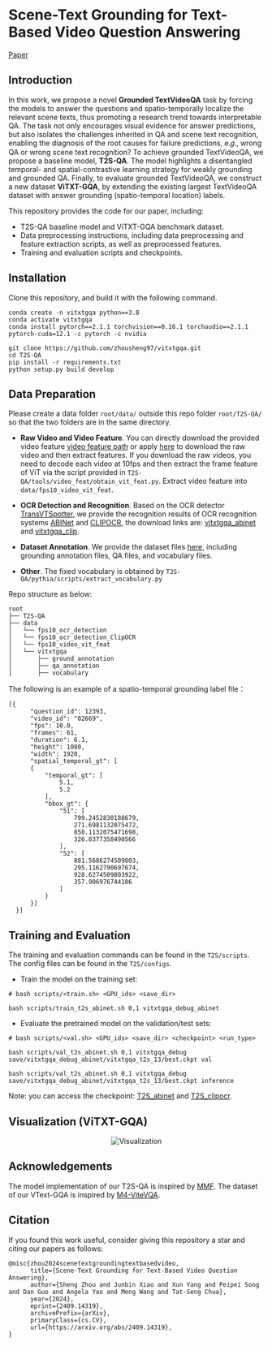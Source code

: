 # Scene-Text Grounding for Text-Based Video Question Answering

[Paper](https://example.com)


## Introduction
In this work, we propose a novel **Grounded TextVideoQA** task by forcing the models to answer the questions and spatio-temporally localize the relevant scene texts, thus promoting a research trend towards interpretable QA. The task not only encourages visual evidence for answer predictions, but also isolates the challenges inherited in QA and scene text recognition, enabling the diagnosis of the root causes for failure predictions, 𝑒.𝑔., wrong QA or wrong scene text recognition? To achieve grounded TextVideoQA, we propose a baseline model, **T2S-QA**. The model highlights a disentangled temporal- and spatial-contrastive learning strategy for weakly grounding and grounded QA. Finally, to evaluate grounded TextVideoQA, we construct a new dataset **ViTXT-GQA**, by extending the existing largest TextVideoQA dataset with answer grounding (spatio-temporal location) labels. 

This repository provides the code for our paper, including:

- T2S-QA baseline model and ViTXT-GQA benchmark dataset.
- Data preprocessing instructions, including data preprocessing and feature extraction scripts, as well as preprocessed features.
- Training and evaluation scripts and checkpoints.


## Installation
Clone this repository, and build it with the following command.

```
conda create -n vitxtgqa python==3.8
conda activate vitxtgqa
conda install pytorch==2.1.1 torchvision==0.16.1 torchaudio==2.1.1 pytorch-cuda=12.1 -c pytorch -c nvidia

git clone https://github.com/zhousheng97/vitxtgqa.git
cd T2S-QA
pip install -r requirements.txt
python setup.py build develop
```

## Data Preparation
Please create a data folder ```root/data/``` outside this repo folder ```root/T2S-QA/``` so that the two folders are in the same directory.

* **Raw Video and Video Feature**.
You can directly download the provided video feature [video feature path](https://drive.google.com/file/d/1v7_0eiGtoDMt5kwz1jsPZ25Bo_8hXNjj/view?usp=drive_link) or apply [here](https://github.com/bytedance/VTVQA) to download the raw video and then extract features. If you download the raw videos, you need to decode each video at 10fps and then extract the frame feature of ViT via the script provided in ```T2S-QA/tools/video_feat/obtain_vit_feat.py```. Extract video feature into ```data/fps10_video_vit_feat```.

* **OCR Detection and Recognition**.
Based on the OCR detector [TransVTSpotter](https://github.com/weijiawu/TransVTSpotter), we provide the recognition results of OCR recognition systems [ABINet](https://github.com/FangShancheng/ABINet) and [CLIPOCR](https://github.com/wzx99/CLIPOCR), the download links are: 
[vitxtgqa_abinet](https://drive.google.com/file/d/1MNgnMgON38iiWbKGMwFVKtuQiorC4UyG/view?usp=drive_link) and [vitxtgqa_clip](https://drive.google.com/file/d/1h3L9CN_Z0ihrmKsNruXf3UnF2rjulXik/view?usp=drive_link).

* **Dataset Annotation**.
We provide the dataset files [here](https://drive.google.com/drive/folders/1JOOifZJOk6pvqHE2MDjpyVi4BcahfKge?usp=drive_link), including grounding annotation files, QA files, and vocabulary files.

* **Other**. The fixed vocabulary is obtained by ```T2S-QA/pythia/scripts/extract_vocabulary.py```

Repo structure as below:
```
root
├── T2S-QA
├── data
│   └── fps10_ocr_detection
│   └── fps10_ocr_detection_ClipOCR
│   └── fps10_video_vit_feat
│   └── vitxtgqa
│       ├── ground_annotation
│       ├── qa_annotation
│       ├── vocabulary
```

The following is an example of a spatio-temporal grounding label  file：
```
[{
      "question_id": 12393,
      "video_id": "02669",
      "fps": 10.0,
      "frames": 61,
      "duration": 6.1,
      "height": 1080,
      "width": 1920,
      "spatial_temporal_gt": [
      {
          "temporal_gt": [
              5.1,
              5.2
          ],
          "bbox_gt": {
              "51": [
                  799.2452830188679,
                  271.6981132075472,
                  858.1132075471698,
                  326.0377358490566
              ],
              "52": [
                  881.5686274509803,
                  295.1162790697674,
                  928.6274509803922,
                  357.906976744186
              ]
          }
      }]
  }]
```

## Training and Evaluation
The training and evaluation commands can be found in the ```T2S/scripts```. The config files can be found in the ```T2S/configs```.

* Train the model on the training set:
```
# bash scripts/<train.sh> <GPU_ids> <save_dir>

bash scripts/train_t2s_abinet.sh 0,1 vitxtgqa_debug_abinet
```

* Evaluate the pretrained model on the validation/test sets:
```
# bash scripts/<val.sh> <GPU_ids> <save_dir> <checkpoint> <run_type>

bash scripts/val_t2s_abinet.sh 0,1 vitxtgqa_debug save/vitxtgqa_debug_abinet/vitxtgqa_t2s_13/best.ckpt val

bash scripts/val_t2s_abinet.sh 0,1 vitxtgqa_debug save/vitxtgqa_debug_abinet/vitxtgqa_t2s_13/best.ckpt inference
```
Note: you can access the checkpoint: [T2S_abinet](https://drive.google.com/file/d/1ye-E9L_9HbHiPDLRCpRYpwLdpyjP339q/view?usp=drive_link) and [T2S_clipocr](https://drive.google.com/file/d/1YjFLcCemcD-KVBqTojVre3YZzHQCnFQK/view?usp=drive_link).

## Visualization (ViTXT-GQA)
<p align="center">
  <img src="https://github.com/zhousheng97/ViTXT-GQA/blob/main/image/visualization.png" alt="Visualization">
</p>


## Acknowledgements
The model implementation of our T2S-QA is inspired by [MMF](https://github.com/facebookresearch/mmf).  The dataset of our VText-GQA is inspired by [M4-ViteVQA](https://github.com/bytedance/VTVQA). 

## Citation
If you found this work useful, consider giving this repository a star and citing our papers as follows:

```
@misc{zhou2024scenetextgroundingtextbasedvideo,
      title={Scene-Text Grounding for Text-Based Video Question Answering}, 
      author={Sheng Zhou and Junbin Xiao and Xun Yang and Peipei Song and Dan Guo and Angela Yao and Meng Wang and Tat-Seng Chua},
      year={2024},
      eprint={2409.14319},
      archivePrefix={arXiv},
      primaryClass={cs.CV},
      url={https://arxiv.org/abs/2409.14319}, 
}
```

